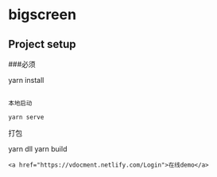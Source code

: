 # bigscreen

## Project setup

###必须

yarn install
```

本地启动

yarn serve
```

打包

yarn dll
yarn build
```
<a href="https://vdocment.netlify.com/Login">在线demo</a>
